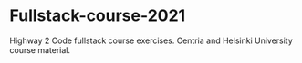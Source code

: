 # Fullstack-course-2021
Highway 2 Code fullstack course exercises. Centria and Helsinki University course material.
